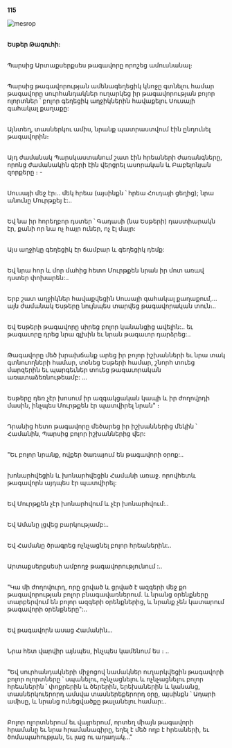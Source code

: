 **115**

![mesrop](https://volamar.ru/audio_video/foto/01/detbible/B242.BMP)

\
**Եսթեր Թագուհի:**

\
Պարսից Արտաքսերքսես թագավորը որոշեց ամուսնանալ։

\
Պարսից թագավորության ամենագեղեցիկ կնոջը գտնելու համար թագավորը սուրհանդակներ ուղարկեց իր թագավորության բոլոր ոլորտներ ՝ բոլոր գեղեցիկ աղջիկներին հավաքելու Սուսայի գահակալ քաղաքը:

\
Այնտեղ, տասներկու ամիս, նրանք պատրաստվում էին ընդունել թագավորին։

\
Այդ ժամանակ Պարսկաստանում շատ էին հրեաների ժառանգները, որոնց ժամանակին գերի էին վերցրել ասորական և Բաբելոնյան զորքերը ։ -

\
Սուսայի մեջ էր։.. մեկ հրեա (այսինքն ՝ հրեա Հուդայի ցեղից); նրա անունը Մուրթքեյ է:..

\
Եվ նա իր հորեղբոր դստեր ՝ Գադասի (նա Եսթերի) դաստիարակն էր, քանի որ նա ոչ հայր ուներ, ոչ էլ մայր:

\
Այս աղջիկը գեղեցիկ էր ճամբար և գեղեցիկ դեմք:

\
Եվ նրա հոր և մոր մահից հետո Մուրթքեն նրան իր մոտ առավ դստեր փոխարեն:..

\
Երբ շատ աղջիկներ հավաքվեցին Սուսայի գահակալ քաղաքում,... այն ժամանակ Եսթերը նույնպես տարվեց թագավորական տուն։..

\
Եվ Եսթերի թագավորը սիրեց բոլոր կանանցից ավելին:.. եւ թագաւորը դրեց նրա գլխին եւ նրան թագաւոր դարձրեց:..

\
Թագավորը մեծ խրախճանք արեց իր բոլոր իշխանների եւ նրա տակ գտնուողների համար, տօնեց Եսթերի համար, շնորհ տուեց մարզերին եւ պարգեւներ տուեց թագաւորական առատաձեռնութեամբ: ...

\
Եսթերը դեռ չէր խոսում իր ազգակցական կապի և իր ժողովրդի մասին, ինչպես Մուրթքեն էր պատվիրել նրան" ։

\
Դրանից հետո թագավորը մեծարեց իր իշխաններից մեկին ՝ Համանին, Պարսից բոլոր իշխաններից վեր:

\
"Եւ բոլոր նրանք, ովքեր ծառայում են թագավորի օրոք:..

\
խոնարհվեցին և խոնարհվեցին Համանի առաջ. որովհետև թագավորն այդպես էր պատվիրել:

\
Եվ Մուրթքեն չէր խոնարհվում և չէր խոնարհվում:..

\
Եվ Ամանը լցվեց բարկությամբ:..

\
Եվ Համանը ծրագրեց ոչնչացնել բոլոր հրեաներին:..

\
Արտաքսերքսեսի ամբողջ թագավորությունում :..

\
"Կա մի ժողովուրդ, որը ցրված և ցրված է ազգերի մեջ քո թագավորության բոլոր բնագավառներում. և նրանց օրենքները տարբերվում են բոլոր ազգերի օրենքներից, և նրանք չեն կատարում թագավորի օրենքները":..

\
Եվ թագավորն ասաց Համանին...

\
Նրա հետ վարվիր այնպես, ինչպես կամենում ես ։ ..

\
"Եվ սուրհանդակների միջոցով նամակներ ուղարկվեցին թագավորի բոլոր ոլորտները ՝ սպանելու, ոչնչացնելու և ոչնչացնելու բոլոր հրեաներին ՝ փոքրերին և ծերերին, երեխաներին և կանանց, տասներկուերորդ ամսվա տասներեքերորդ օրը, այսինքն ՝ Ադարի ամիսը, և նրանց ունեցվածքը թալանելու համար:..

\
Բոլոր ոլորտներում եւ վայրերում, որտեղ միայն թագավորի հրամանը եւ նրա հրամանագիրը, եղել է մեծ ողբ է հրեաների, եւ ծոմապահության, եւ լաց ու աղաղակ..."
